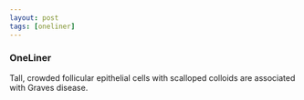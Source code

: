 ```yaml
---
layout: post
tags: [oneliner]
---
```



### OneLiner

Tall, crowded follicular epithelial cells with scalloped colloids are associated with Graves disease.

